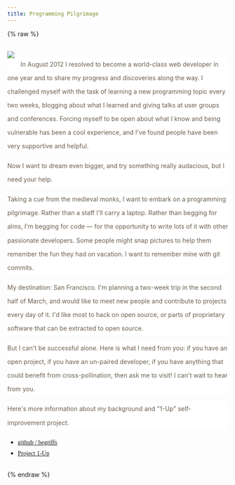 ```yaml
---
title: Programming Pilgrimage
---
```


{% raw %}
<div class="css-full-post-content js-full-post-content">
<br /><div class="separator" style="clear: both; text-align: center;"><a href="http://3.bp.blogspot.com/-Fnposg9FHqI/UQ8KrfnKrMI/AAAAAAAAAAQ/iZpsS2Pcxq0/s1600/pilgrim.jpg" imageanchor="1" style="clear: left; float: left; margin-bottom: 1em; margin-right: 1em;"><img border="0" src="http://3.bp.blogspot.com/-Fnposg9FHqI/UQ8KrfnKrMI/AAAAAAAAAAQ/iZpsS2Pcxq0/s1600/pilgrim.jpg" /></a></div><div style="background-color: white; border: 0px; color: #6b5e4f; font-family: museo-1, museo-2, serif; font-size: 17px; font: inherit; line-height: 31.078125px; margin-bottom: 1em; margin-top: 1em; padding: 0px; vertical-align: baseline;">In August 2012 I resolved to become a world-class web developer in one year and to share my progress and discoveries along the way. I challenged myself with the task of learning a new programming topic every two weeks, blogging about what I learned and giving talks at user groups and conferences. Forcing myself to be open about what I know and being vulnerable has been a cool experience, and I've found people have been very supportive and helpful.</div><div style="background-color: white; border: 0px; color: #6b5e4f; font-family: museo-1, museo-2, serif; font-size: 17px; font: inherit; line-height: 31.078125px; margin-bottom: 1em; margin-top: 1em; padding: 0px; vertical-align: baseline;">Now I want to dream even bigger, and try something really audacious, but I need your help.</div><div style="background-color: white; border: 0px; color: #6b5e4f; font-family: museo-1, museo-2, serif; font-size: 17px; font: inherit; line-height: 31.078125px; margin-bottom: 1em; margin-top: 1em; padding: 0px; vertical-align: baseline;">Taking a cue from the medieval monks, I want to embark on a programming pilgrimage. Rather than a staff I'll carry a laptop. Rather than begging for alms, I'm begging for code — for the opportunity to write lots of it with other passionate developers. Some people might snap pictures to help them remember the fun they had on vacation. I want to remember mine with git commits.</div><div style="background-color: white; border: 0px; color: #6b5e4f; font-family: museo-1, museo-2, serif; font-size: 17px; font: inherit; line-height: 31.078125px; margin-bottom: 1em; margin-top: 1em; padding: 0px; vertical-align: baseline;">My destination: San Francisco. I'm planning a two-week trip in the second half of March, and would like to meet new people and contribute to projects every day of it. I'd like most to hack on open source, or parts of proprietary software that can be extracted to open source.</div><div style="background-color: white; border: 0px; color: #6b5e4f; font-family: museo-1, museo-2, serif; font-size: 17px; font: inherit; line-height: 31.078125px; margin-bottom: 1em; margin-top: 1em; padding: 0px; vertical-align: baseline;">But I can't be successful alone. Here is what I need from you: if you have an open project, if you have an un-paired developer, if you have anything that could benefit from cross-pollination, then ask me to visit! I can't wait to hear from you.</div><div style="background-color: white; border: 0px; color: #6b5e4f; font-family: museo-1, museo-2, serif; font-size: 17px; font: inherit; line-height: 31.078125px; margin-bottom: 1em; margin-top: 1em; padding: 0px; vertical-align: baseline;">Here's more information about my background and "1-Up" self-improvement project.</div><div style="background-color: white; border: 0px; font: inherit; margin-bottom: 1em; margin-top: 1em; padding: 0px; vertical-align: baseline;"></div><ul><li><span style="color: #6b5e4f; font-family: museo-1, museo-2, serif;"><span style="line-height: 31.078125px;"><a href="https://github.com/begriffs">github / begriffs</a></span></span></li><li><span style="color: #6b5e4f; font-family: museo-1, museo-2, serif;"><a href="http://1up.begriffs.com/">Project 1-Up</a></span></li></ul><br />
</div>
{% endraw %}
